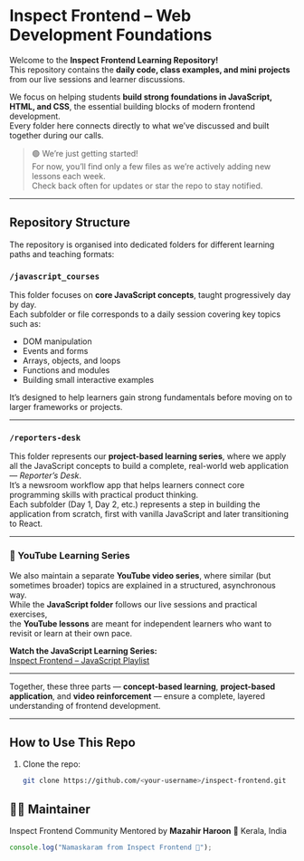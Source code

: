 # Inspect Frontend – Web Development Foundations

Welcome to the **Inspect Frontend Learning Repository!**  
This repository contains the **daily code, class examples, and mini projects** from our live sessions and learner discussions.

We focus on helping students **build strong foundations in JavaScript, HTML, and CSS**, the essential building blocks of modern frontend development.  
Every folder here connects directly to what we’ve discussed and built together during our calls.

> 🟢 We’re just getting started!  
> For now, you’ll find only a few files as we’re actively adding new lessons each week.  
> Check back often for updates or star the repo to stay notified.

---

## Repository Structure

The repository is organised into dedicated folders for different learning paths and teaching formats:

### `/javascript_courses`
This folder focuses on **core JavaScript concepts**, taught progressively day by day.  
Each subfolder or file corresponds to a daily session covering key topics such as:

- DOM manipulation  
- Events and forms  
- Arrays, objects, and loops  
- Functions and modules  
- Building small interactive examples  

It’s designed to help learners gain strong fundamentals before moving on to larger frameworks or projects.

---

### `/reporters-desk`
This folder represents our **project-based learning series**, where we apply all the JavaScript concepts to build a complete, real-world web application — *Reporter’s Desk*.  
It’s a newsroom workflow app that helps learners connect core programming skills with practical product thinking.  
Each subfolder (Day 1, Day 2, etc.) represents a step in building the application from scratch, first with vanilla JavaScript and later transitioning to React.

---

### 🎥 YouTube Learning Series

We also maintain a separate **YouTube video series**, where similar (but sometimes broader) topics are explained in a structured, asynchronous way.  
While the **JavaScript folder** follows our live sessions and practical exercises,  
the **YouTube lessons** are meant for independent learners who want to revisit or learn at their own pace.

**Watch the JavaScript Learning Series:**  
[Inspect Frontend – JavaScript Playlist](https://www.youtube.com/playlist?list=PLPFRrbkGSYzqoFJT-B3_RSMWxA5r0XBDk)

---

Together, these three parts — **concept-based learning**, **project-based application**, and **video reinforcement** — ensure a complete, layered understanding of frontend development.

---

## How to Use This Repo

1. Clone the repo:
   ```bash
   git clone https://github.com/<your-username>/inspect-frontend.git
   ```

## 👨‍💻 Maintainer

Inspect Frontend Community 
Mentored by **Mazahir Haroon**
📍 Kerala, India

```javascript
console.log("Namaskaram from Inspect Frontend 👋");
```
